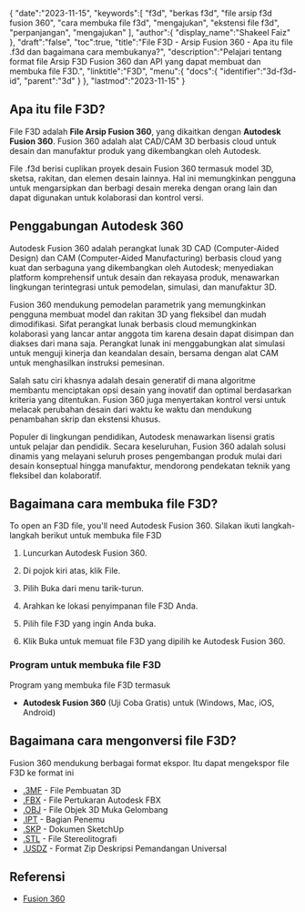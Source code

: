 {
   "date":"2023-11-15",
   "keywords":[
"f3d",
"berkas f3d",
"file arsip f3d fusion 360",
"cara membuka file f3d",
"mengajukan",
"ekstensi file f3d",
"perpanjangan",
"mengajukan"
],
   "author":{
      "display_name":"Shakeel Faiz"
},
   "draft":"false",
   "toc":true,
   "title":"File F3D - Arsip Fusion 360 - Apa itu file .f3d dan bagaimana cara membukanya?",
   "description":"Pelajari tentang format file Arsip F3D Fusion 360 dan API yang dapat membuat dan membuka file F3D.",
   "linktitle":"F3D",
   "menu":{
      "docs":{
         "identifier":"3d-f3d-id",
         "parent":"3d"
}
},
   "lastmod":"2023-11-15"
}

## Apa itu file F3D?

File F3D adalah **File Arsip Fusion 360**, yang dikaitkan dengan **Autodesk Fusion 360**. Fusion 360 adalah alat CAD/CAM 3D berbasis cloud untuk desain dan manufaktur produk yang dikembangkan oleh Autodesk.

File .f3d berisi cuplikan proyek desain Fusion 360 termasuk model 3D, sketsa, rakitan, dan elemen desain lainnya. Hal ini memungkinkan pengguna untuk mengarsipkan dan berbagi desain mereka dengan orang lain dan dapat digunakan untuk kolaborasi dan kontrol versi.

## Penggabungan Autodesk 360

Autodesk Fusion 360 adalah perangkat lunak 3D CAD (Computer-Aided Design) dan CAM (Computer-Aided Manufacturing) berbasis cloud yang kuat dan serbaguna yang dikembangkan oleh Autodesk; menyediakan platform komprehensif untuk desain dan rekayasa produk, menawarkan lingkungan terintegrasi untuk pemodelan, simulasi, dan manufaktur 3D.

Fusion 360 mendukung pemodelan parametrik yang memungkinkan pengguna membuat model dan rakitan 3D yang fleksibel dan mudah dimodifikasi. Sifat perangkat lunak berbasis cloud memungkinkan kolaborasi yang lancar antar anggota tim karena desain dapat disimpan dan diakses dari mana saja. Perangkat lunak ini menggabungkan alat simulasi untuk menguji kinerja dan keandalan desain, bersama dengan alat CAM untuk menghasilkan instruksi pemesinan.

Salah satu ciri khasnya adalah desain generatif di mana algoritme membantu menciptakan opsi desain yang inovatif dan optimal berdasarkan kriteria yang ditentukan. Fusion 360 juga menyertakan kontrol versi untuk melacak perubahan desain dari waktu ke waktu dan mendukung penambahan skrip dan ekstensi khusus.

Populer di lingkungan pendidikan, Autodesk menawarkan lisensi gratis untuk pelajar dan pendidik. Secara keseluruhan, Fusion 360 adalah solusi dinamis yang melayani seluruh proses pengembangan produk mulai dari desain konseptual hingga manufaktur, mendorong pendekatan teknik yang fleksibel dan kolaboratif.

## Bagaimana cara membuka file F3D?

To open an F3D file, you'll need Autodesk Fusion 360. Silakan ikuti langkah-langkah berikut untuk membuka file F3D

1. Luncurkan Autodesk Fusion 360.

1. Di pojok kiri atas, klik File.

1. Pilih Buka dari menu tarik-turun.

1. Arahkan ke lokasi penyimpanan file F3D Anda.

1. Pilih file F3D yang ingin Anda buka.

1. Klik Buka untuk memuat file F3D yang dipilih ke Autodesk Fusion 360.

### Program untuk membuka file F3D

Program yang membuka file F3D termasuk

- **Autodesk Fusion 360** (Uji Coba Gratis) untuk (Windows, Mac, iOS, Android)

## Bagaimana cara mengonversi file F3D?

Fusion 360 mendukung berbagai format ekspor. Itu dapat mengekspor file F3D ke format ini

- [.3MF](/3d/3mf/) - File Pembuatan 3D
- [.FBX](/3d/fbx/) - File Pertukaran Autodesk FBX
- [.OBJ](/3d/obj/) - File Objek 3D Muka Gelombang
- [.IPT](/3d/ipt/) - Bagian Penemu
- [.SKP](/image/skp/) - Dokumen SketchUp
- [.STL](/cad/stl/) - File Stereolitografi
- [.USDZ](/3d/usdz/) - Format Zip Deskripsi Pemandangan Universal

## Referensi
* [Fusion 360](https://en.wikipedia.org/wiki/Fusion_360)


